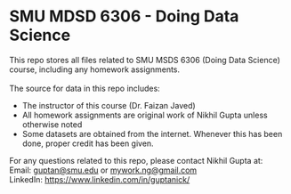 # SMU MDSD 6306 - Doing Data Science 

This repo stores all files related to SMU MSDS 6306 (Doing Data Science) course, including any homework assignments. </br>
</br>
The source for data in this repo includes:
* The instructor of this course (Dr. Faizan Javed)
* All homework assignments are original work of Nikhil Gupta unless otherwise noted
* Some datasets are obtained from the internet. Whenever this has been done, proper credit has been given. 

For any questions related to this repo, please contact Nikhil Gupta at: </br> 
Email: guptan@smu.edu or mywork.ng@gmail.com </br>
LinkedIn: https://www.linkedin.com/in/guptanick/
